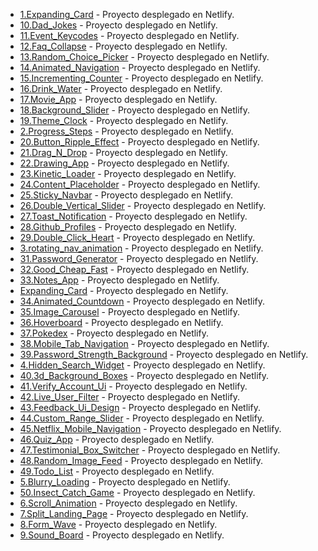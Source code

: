 
- [1.Expanding_Card](https://66b93b4d2c58d1c79523d05a--candid-tanuki-17afea.netlify.app/) - Proyecto desplegado en Netlify.
- [10.Dad_Jokes](https://66b93c19a80f80c31748a100--jovial-platypus-f328b8.netlify.app/) - Proyecto desplegado en Netlify.
- [11.Event_Keycodes](https://66b93e191c5cc2cc35094e03--starlit-cucurucho-ec5a7e.netlify.app/) - Proyecto desplegado en Netlify.
- [12.Faq_Collapse](https://66b93e9c04f2f5c486435a6f--nimble-arithmetic-7a0d01.netlify.app/) - Proyecto desplegado en Netlify.
- [13.Random_Choice_Picker](https://66b93eceb4d640d304245fc3--bejewelled-bublanina-2ad0df.netlify.app/) - Proyecto desplegado en Netlify.
- [14.Animated_Navigation](https://66b93f0d04f2f5c51943588d--dazzling-chebakia-23d7e4.netlify.app/) - Proyecto desplegado en Netlify.
- [15.Incrementing_Counter](https://66b93fd7f205a4ca8e4fe1f5--subtle-squirrel-8e9b58.netlify.app/) - Proyecto desplegado en Netlify.
- [16.Drink_Water](https://66b9403ef0653bc916f2c442--classy-faloodeh-409c2a.netlify.app/) - Proyecto desplegado en Netlify.
- [17.Movie_App](https://66b9465bab6339cb1b3e020d--phenomenal-tarsier-cf6170.netlify.app/) - Proyecto desplegado en Netlify.
- [18.Background_Slider](https://66b9469f04f2f5cb164358a1--glittery-malasada-69eafc.netlify.app/) - Proyecto desplegado en Netlify.
- [19.Theme_Clock](https://66b946fe1c5cc2d32d094d68--effervescent-biscochitos-9750a5.netlify.app/) - Proyecto desplegado en Netlify.
- [2.Progress_Steps](https://66b94735a67c72d11ae3ac31--tranquil-faun-55c913.netlify.app/) - Proyecto desplegado en Netlify.
- [20.Button_Ripple_Effect](https://66b947c704f2f5cbeb435826--chimerical-longma-027ee8.netlify.app/) - Proyecto desplegado en Netlify.
- [21.Drag_N_Drop](https://66b947fdab6339ccef3e01d2--fanciful-cascaron-1209cb.netlify.app/) - Proyecto desplegado en Netlify.
- [22.Drawing_App](https://66b948336801eedb6144e2f6--prismatic-froyo-608183.netlify.app/) - Proyecto desplegado en Netlify.
- [23.Kinetic_Loader](https://66b948d6a5564dcbbd267640--astounding-mandazi-ee0d2e.netlify.app/) - Proyecto desplegado en Netlify.
- [24.Content_Placeholder](https://66b9490ce930a1d3ba45935f--magical-douhua-6eb48b.netlify.app/) - Proyecto desplegado en Netlify.
- [25.Sticky_Navbar](https://66b9495d6801eedc2544e20a--melodious-cendol-2800b1.netlify.app/) - Proyecto desplegado en Netlify.
- [26.Double_Vertical_Slider](https://66b949a32c58d1d34723cafd--lambent-madeleine-c592fa.netlify.app/) - Proyecto desplegado en Netlify.
- [27.Toast_Notification](https://66b94a14b4d640dc11246067--sparkling-crepe-b98193.netlify.app/) - Proyecto desplegado en Netlify.
- [28.Github_Profiles](https://66b94a47f205a4d1e34fe483--gilded-frangollo-5f1aff.netlify.app/) - Proyecto desplegado en Netlify.
- [29.Double_Click_Heart](https://66b93b4d2c58d1c79523d05a--candid-tanuki-17afea.netlify.app/) - Proyecto desplegado en Netlify.
- [3.rotating_nav_animation](https://66b94bfe6801eede0b44e415--relaxed-heliotrope-15ce70.netlify.app/) - Proyecto desplegado en Netlify.
- [31.Password_Generator](https://66b94cbfa67c72d45fe3b197--admirable-cranachan-940442.netlify.app/) - Proyecto desplegado en Netlify.
- [32.Good_Cheap_Fast](https://66b94f57cc7773d75ad9bc35--super-biscochitos-fb1eef.netlify.app/) - Proyecto desplegado en Netlify.
- [33.Notes_App](https://66b9509ba80f80d3d4489f5f--lambent-boba-56e27c.netlify.app/) - Proyecto desplegado en Netlify.
- [Expanding_Card](https://66b93b4d2c58d1c79523d05a--candid-tanuki-17afea.netlify.app/) - Proyecto desplegado en Netlify.
- [34.Animated_Countdown](https://66b9532fb4d640e3a8246019--glittery-pika-5860d8.netlify.app/) - Proyecto desplegado en Netlify.
- [35.Image_Carousel](https://66b95366fdff58dac43d43b2--comforting-blini-09e7b6.netlify.app/) - Proyecto desplegado en Netlify.
- [36.Hoverboard](https://66b956832c58d1dd5423cbb2--vermillion-alfajores-6ed62a.netlify.app/) - Proyecto desplegado en Netlify.
- [37.Pokedex](https://66b956c0a80f80d82d489ff3--rainbow-dango-7e29fc.netlify.app/) - Proyecto desplegado en Netlify.
- [38.Mobile_Tab_Navigation](https://66b956fe712ea1d78ad764db--majestic-twilight-d0cd50.netlify.app/) - Proyecto desplegado en Netlify.
- [39.Password_Strength_Background](https://66b957c06801eee86c44e205--eclectic-melba-f14ae8.netlify.app/) - Proyecto desplegado en Netlify.
- [4.Hidden_Search_Widget](https://66b95817a67c72de74e3ac72--serene-mooncake-1e5986.netlify.app/) - Proyecto desplegado en Netlify.
- [40.3d_Background_Boxes](https://66b958ada366a4dbdaaada27--effervescent-trifle-0999ff.netlify.app/) - Proyecto desplegado en Netlify.
- [41.Verify_Account_Ui](https://66b9590a712ea1d961d7642b--bespoke-sherbet-713398.netlify.app/) - Proyecto desplegado en Netlify.
- [42.Live_User_Filter](https://66b95951f205a4df764fe2b3--steady-rolypoly-bdf67e.netlify.app/) - Proyecto desplegado en Netlify.
- [43.Feedback_Ui_Design](https://66b959da1c5cc2e2c1094c5b--effervescent-tapioca-356c5b.netlify.app/) - Proyecto desplegado en Netlify.
- [44.Custom_Range_Slider](https://66b95a0e1c5cc2e2e1094c74--glittery-narwhal-41d55b.netlify.app/) - Proyecto desplegado en Netlify.
- [45.Netflix_Mobile_Navigation](https://66b95ad5a80f80dbd8489fb1--stately-blini-d6e312.netlify.app/) - Proyecto desplegado en Netlify.
- [46.Quiz_App](https://66b95c842c58d1e21d23ccd4--cerulean-praline-00507c.netlify.app/) - Proyecto desplegado en Netlify.
- [47.Testimonial_Box_Switcher](https://66b95d17a3dcf1eee0b4878d--extraordinary-moonbeam-37ce87.netlify.app/) - Proyecto desplegado en Netlify.
- [48.Random_Image_Feed](https://66b95d8018f5a5e6fb87cc2d--polite-phoenix-451e9d.netlify.app/) - Proyecto desplegado en Netlify.
- [49.Todo_List](https://66b95e54a366a4e08baadaa8--effervescent-liger-b69a19.netlify.app/) - Proyecto desplegado en Netlify.
- [5.Blurry_Loading](https://66b95eb9e930a1e60945936a--earnest-gelato-e19f0c.netlify.app/) - Proyecto desplegado en Netlify.
- [50.Insect_Catch_Game](https://66b96119e930a1e804459472--stellar-manatee-dde41d.netlify.app/) - Proyecto desplegado en Netlify.
- [6.Scroll_Animation](https://66b96156fdff58e70b3d4347--jade-starburst-657727.netlify.app/) - Proyecto desplegado en Netlify.
- [7.Split_Landing_Page](https://66b96230a80f80e22748a2dc--taupe-snickerdoodle-884cff.netlify.app/) - Proyecto desplegado en Netlify.
- [8.Form_Wave](https://66b962d0059d03da9368f4d6--grand-stroopwafel-1690ca.netlify.app/) - Proyecto desplegado en Netlify.
- [9.Sound_Board](https://66b962f6f205a4e73b4fe1f0--strong-cascaron-bae8aa.netlify.app/) - Proyecto desplegado en Netlify.

